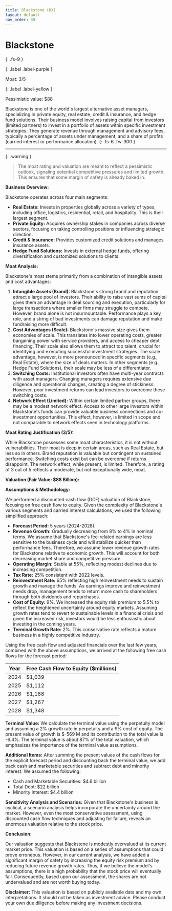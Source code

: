 ```yaml
---
title: Blackstone (BX)
layout: default
nav_order: 39
---
```


# Blackstone
{: .fs-9 }

{: .label .label-purple }

Moat: 3/5

{: .label .label-yellow }

Pessimistic value: $88

Blackstone is one of the world's largest alternative asset managers, specializing in private equity, real estate, credit & insurance, and hedge fund solutions.  Their business model involves raising capital from investors (limited partners) to invest in a portfolio of assets within specific investment strategies. They generate revenue through management and advisory fees, typically a percentage of assets under management, and a share of profits (carried interest or performance allocation).
{: .fs-6 .fw-300 }

---

{: .warning } 
>The moat rating and valuation are meant to reflect a pessimistic outlook, signaling potential competitive pressures and limited growth. This ensures that some margin of safety is already baked in.


**Business Overview:**

Blackstone operates across four main segments:

* **Real Estate:**  Invests in properties globally across a variety of types, including office, logistics, residential, retail, and hospitality. This is their largest segment.
* **Private Equity:**  Acquires ownership stakes in companies across diverse sectors, focusing on taking controlling positions or influencing strategic direction.
* **Credit & Insurance:** Provides customized credit solutions and manages insurance assets.
* **Hedge Fund Solutions:**  Invests in external hedge funds, offering diversification and customized solutions to clients.

**Moat Analysis:**

Blackstone's moat stems primarily from a combination of intangible assets and cost advantages:

1. **Intangible Assets (Brand):**  Blackstone's strong brand and reputation attract a large pool of investors.  Their ability to raise vast sums of capital gives them an advantage in deal sourcing and execution, particularly for large transactions where smaller firms may struggle to compete.  However, brand alone is not insurmountable. Performance plays a key role, and a string of bad investments can damage reputation and make fundraising more difficult.  
2. **Cost Advantages (Scale):**  Blackstone's massive size gives them economies of scale.  This translates into lower operating costs, greater bargaining power with service providers, and access to cheaper debt financing.  Their scale also allows them to attract top talent, crucial for identifying and executing successful investment strategies. The scale advantage, however, is more pronounced in specific segments (e.g., Real Estate), where the size of deals matters. In other segments (e.g., Hedge Fund Solutions), their scale may be less of a differentiator.
3. **Switching Costs:** Institutional investors often have multi-year contracts with asset managers.  Changing managers requires extensive due diligence and operational changes, creating a degree of stickiness. However, poor investment returns can lead investors to overcome these switching costs.
4. **Network Effect (Limited):** Within certain limited partner groups, there may be a modest network effect. Access to other large investors within Blackstone's funds can provide valuable business connections and co-investment opportunities. This effect, however, is limited in scope and not comparable to network effects seen in technology platforms.

**Moat Rating Justification (3/5):**

While Blackstone possesses some moat characteristics, it is not without vulnerabilities. Their moat is deep in certain areas, such as Real Estate, but less so in others. Brand reputation is valuable but contingent on sustained performance.  Switching costs exist but can be overcome if returns disappoint. The network effect, while present, is limited.  Therefore, a rating of 3 out of 5 reflects a moderate, but not exceptionally wide, moat.

**Valuation (Fair Value: $88 Billion):**

**Assumptions & Methodology:**

We performed a discounted cash flow (DCF) valuation of Blackstone, focusing on free cash flow to equity. Given the complexity of Blackstone's various segments and carried interest calculations, we used the following simplified approach:

* **Forecast Period:** 5 years (2024-2028).
* **Revenue Growth:** Gradually decreasing from 8% to 4% in nominal terms. We assume that Blackstone's fee-related earnings are less sensitive to the business cycle and will stabilize quicker than performance fees. Therefore, we assume lower revenue growth rates for Blackstone relative to economic growth. This will account for both decreasing market share and competitive pressure.
* **Operating Margin:**  Stable at 55%, reflecting modest declines due to increasing competition.
* **Tax Rate:** 25% consistent with 2022 levels.
* **Reinvestment Rate:**  65% reflecting high reinvestment needs to sustain growth and manage the funds. As earnings improve and reinvestment needs drop, management tends to return more cash to shareholders through both dividends and repurchases.
* **Cost of Equity:** 9%. We increased the equity risk premium to 5.5% to reflect the heightened uncertainty around equity markets. Assuming growth rates tend to revert to sustainable levels in a financial crisis and given the increased risk, investors would be less enthusiastic about investing in the coming years.
* **Terminal Growth Rate:** 2%. This conservative rate reflects a mature business in a highly competitive industry. 

Using the free cash flow and adjusted financials over the last few years, combined with the above assumptions, we arrived at the following free cash flows for the forecast period:



| Year | Free Cash Flow to Equity ($millions) |
|---|---|
| 2024 | $1,039 |
| 2025 | $1,112 |
| 2026 | $1,188 |
| 2027 | $1,267 |
| 2028 | $1,348 |


**Terminal Value:** We calculate the terminal value using the perpetuity model and assuming a 2% growth rate in perpetuity and a 9% cost of equity.
The present value of growth is $-569 M and its contribution to the total value is -6.4%. The terminal value is about 87% of the total valuation, which emphasizes the importance of the terminal value assumptions.

**Additional Items:**
After summing the present values of the cash flows for the explicit forecast period and discounting back the terminal value, we add back cash and marketable securities and subtract debt and minority interest. We assumed the following:
* Cash and Marketable Securities: $4.6 billion
* Total Debt: $22 billion
* Minority Interest: $4.4 billion

**Sensitivity Analysis and Scenarios:**
Given that Blackstone's business is cyclical, a scenario analysis helps incorporate the uncertainty around the market. However, even the most conservative assessment, using discounted cash flow techniques and adjusting for failure, reveals an enormous valuation relative to the stock price.

**Conclusion:**

Our valuation suggests that Blackstone is modestly overvalued at its current market price. This valuation is based on a series of assumptions that could prove erroneous. However, in our current analysis, we have added a significant margin of safety by increasing the equity risk premium and by reducing future revenue growth rates. Thus, if we believe the model's assumptions, there is a high probability that the stock price will eventually fall. Consequently, based upon our assessment, the shares are not undervalued and are not worth buying today.

**Disclaimer:** This valuation is based on publicly available data and my own interpretations. It should not be taken as investment advice. Please conduct your own due diligence before making any investment decisions.
